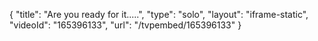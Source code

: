 {
    "title": "Are you ready for it.....",
    "type": "solo",
    "layout": "iframe-static",
    "videoId": "165396133",
    "url": "\/tvpembed\/165396133"
}